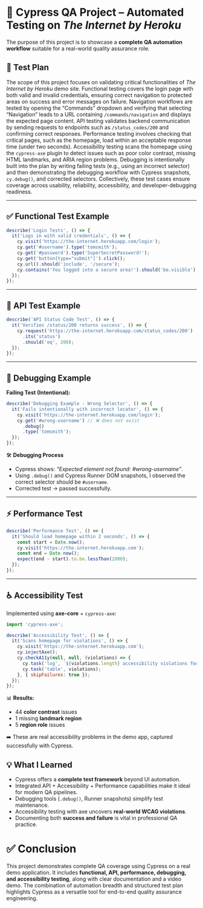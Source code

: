 # 🧪 Cypress QA Project – Automated Testing on *The Internet by Heroku*

The purpose of this project is to showcase a **complete QA automation workflow** suitable for a real-world quality assurance role.

## 📝 Test Plan
The scope of this project focuses on validating critical functionalities of *The Internet by Heroku* demo site. Functional testing covers the login page with both valid and invalid credentials, ensuring correct navigation to protected areas on success and error messages on failure. Navigation workflows are tested by opening the “Commands” dropdown and verifying that selecting “Navigation” leads to a URL containing `/commands/navigation` and displays the expected page content. API testing validates backend communication by sending requests to endpoints such as `/status_codes/200` and confirming correct responses. Performance testing involves checking that critical pages, such as the homepage, load within an acceptable response time (under two seconds). Accessibility testing scans the homepage using the `cypress-axe` plugin to detect issues such as poor color contrast, missing HTML landmarks, and ARIA region problems. Debugging is intentionally built into the plan by writing failing tests (e.g., using an incorrect selector) and then demonstrating the debugging workflow with Cypress snapshots, `cy.debug()`, and corrected selectors. Collectively, these test cases ensure coverage across usability, reliability, accessibility, and developer-debugging readiness.

---

## ✅ Functional Test Example
```javascript
describe('Login Tests', () => {
  it('Logs in with valid credentials', () => {
    cy.visit('https://the-internet.herokuapp.com/login');
    cy.get('#username').type('tomsmith');
    cy.get('#password').type('SuperSecretPassword!');
    cy.get('button[type="submit"]').click();
    cy.url().should('include', '/secure');
    cy.contains('You logged into a secure area!').should('be.visible');
  });
});
```

---

## 📡 API Test Example
```javascript
describe('API Status Code Test', () => {
  it('Verifies /status/200 returns success', () => {
    cy.request('https://the-internet.herokuapp.com/status_codes/200')
      .its('status')
      .should('eq', 200);
  });
});
```

---

## 🐞 Debugging Example

**Failing Test (Intentional):**
```javascript
describe('Debugging Example - Wrong Selector', () => {
  it('Fails intentionally with incorrect locator', () => {
    cy.visit('https://the-internet.herokuapp.com/login');
    cy.get('#wrong-username') // ❌ does not exist
      .debug()
      .type('tomsmith');
  });
});
```

🛠 **Debugging Process**  
- Cypress shows: *“Expected element not found: #wrong-username”*.  
- Using `.debug()` and Cypress Runner DOM snapshots, I observed the correct selector should be `#username`.  
- Corrected test → passed successfully.  

---

## ⚡ Performance Test
```javascript
describe('Performance Test', () => {
  it('Should load homepage within 2 seconds', () => {
    const start = Date.now();
    cy.visit('https://the-internet.herokuapp.com');
    const end = Date.now();
    expect(end - start).to.be.lessThan(2000);
  });
});
```

---

## ♿ Accessibility Test
Implemented using **axe-core** + `cypress-axe`:  
```javascript
import 'cypress-axe';

describe('Accessibility Test', () => {
  it('Scans homepage for violations', () => {
    cy.visit('https://the-internet.herokuapp.com');
    cy.injectAxe();
    cy.checkA11y(null, null, (violations) => {
      cy.task('log', `${violations.length} accessibility violations found`);
      cy.task('table', violations);
    }, { skipFailures: true });
  });
});
```

📊 **Results:**  
- 44 **color contrast** issues  
- 1 missing **landmark region**  
- 5 **region role** issues  

➡️ These are real accessibility problems in the demo app, captured successfully with Cypress.

## 💡 What I Learned
- Cypress offers a **complete test framework** beyond UI automation.  
- Integrated API + Accessibility + Performance capabilities make it ideal for modern QA pipelines.  
- Debugging tools (`.debug()`, Runner snapshots) simplify test maintenance.  
- Accessibility testing with axe uncovers **real-world WCAG violations**.  
- Documenting both **success and failure** is vital in professional QA practice.  

# ✅ Conclusion
This project demonstrates complete QA coverage using Cypress on a real demo application. It includes **functional, API, performance, debugging, and accessibility testing**, along with clear documentation and a video demo. The combination of automation breadth and structured test plan highlights Cypress as a versatile tool for end-to-end quality assurance engineering.
